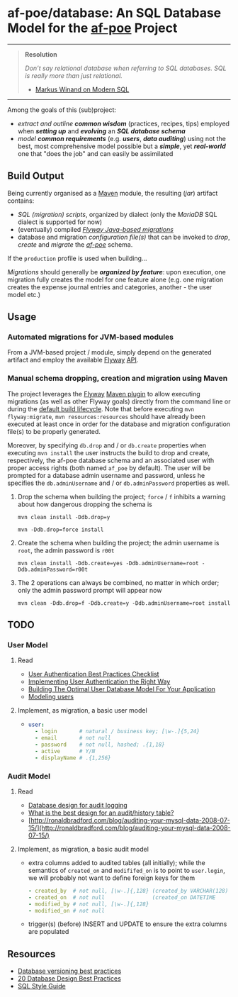 # af-poe/database: An SQL Database Model for the [af-poe](https://github.com/octavian-nita/af-poe) Project

---
> __Resolution__
>
> _Don’t say relational database when referring to SQL databases. SQL is really more than just relational._
>
> * [Markus Winand on Modern SQL](https://modern-sql.com/blog/2018-04/mysql-8.0)
---

Among the goals of this (sub)project:
* _extract and outline __common wisdom___ (practices, recipes, tips) employed when ___setting up___ and ___evolving___
  an ___SQL database schema___
* _model __common requirements___ (e.g. ___users___, ___data auditing___) using not the best, most comprehensive model
  possible but a ___simple___, yet ___real-world___ one that "does the job" and can easily be assimilated

## Build Output

Being currently organised as a [Maven](https://maven.apache.org/) module, the resulting (_jar_) artifact contains:
* _SQL (migration) scripts_, organized by dialect (only the _MariaDB_ SQL dialect is supported for now)
* (eventually) compiled _[Flyway Java-based migrations](https://flywaydb.org/getstarted/java)_
* database and migration _configuration file(s)_
  that can be invoked to _drop_, _create_ and _migrate_ the _[af-poe](https://github.com/octavian-nita/af-poe)_ schema.

If the ```production``` profile is used when building...

_Migrations_ should generally be ___organized by feature___: upon execution, one migration fully creates the model for
one feature alone (e.g. one migration creates the expense journal entries and categories, another - the user model etc.)

## Usage

### Automated migrations for JVM-based modules

From a JVM-based project / module, simply depend on the generated artifact and employ the available
[Flyway](https://flywaydb.org/getstarted/java) [API](https://flywaydb.org/documentation/api/).

### Manual schema dropping, creation and migration using Maven

The project leverages the [Flyway](https://flywaydb.org/) [Maven plugin](https://flywaydb.org/documentation/maven/)
to allow executing migrations (as well as other Flyway goals) directly from the command line or during the
[default build lifecycle](https://maven.apache.org/guides/introduction/introduction-to-the-lifecycle.html). Note that
before executing `mvn flyway:migrate`, `mvn resources:resources` should have already been executed at least once in
order for the database and migration configuration file(s) to be properly generated.

Moreover, by specifying `db.drop` and / or `db.create` properties when executing `mvn install` the user instructs the
build to drop and create, respectively, the af-poe database schema and an associated user with proper access rights
(both named `af_poe` by default). The user will be prompted for a database admin username and password, unless he
specifies the `db.adminUsername` and / or `db.adminPassword` properties as well.

1. Drop the schema when building the project; `force` / `f` inhibits a warning about how dangerous dropping the schema is
   ```
   mvn clean install -Ddb.drop=y
   
   mvn -Ddb.drop=force install
   ```

2. Create the schema when building the project; the admin username is `root`, the admin password is `r00t`
   ```
   mvn clean install -Ddb.create=yes -Ddb.adminUsername=root -Ddb.adminPassword=r00t
   ```

3. The 2 operations can always be combined, no matter in which order; only the admin password prompt will appear now
   ```
   mvn clean -Ddb.drop=f -Ddb.create=y -Ddb.adminUsername=root install
   ```

## TODO

### User Model

01. Read
    * [User Authentication Best Practices Checklist](https://techblog.bozho.net/user-authentication-best-practices-checklist/)
    * [Implementing User Authentication the Right Way](http://stackabuse.com/implementing-user-authentication-the-right-way/)
    * [Building The Optimal User Database Model For Your Application](https://www.getdonedone.com/building-the-optimal-user-database-model-for-your-application/)
    * [Modeling users](https://www.railstutorial.org/book/modeling_users)
   
02. Implement, as migration, a basic user model
    * ```yaml
      user:
        - login       # natural / business key; [\w-.]{5,24}
        - email       # not null
        - password    # not null, hashed; .{1,18}
        - active      # Y/N
        - displayName # .{1,256}
      ```

### Audit Model

   01. Read
       * [Database design for audit logging](https://stackoverflow.com/questions/2015232/database-design-for-audit-logging)
       * [What is the best design for an audit/history table?](https://www.quora.com/What-is-the-best-design-for-an-audit-history-table)
       * [http://ronaldbradford.com/blog/auditing-your-mysql-data-2008-07-15/](http://ronaldbradford.com/blog/auditing-your-mysql-data-2008-07-15/)
   
   02. Implement, as migration, a basic audit model
       * extra columns added to audited tables (all initially); while the semantics of ```created_on``` and
         ```modififed_on``` is to point to ```user.login```, we will probably not want to define foreign keys for them
         ```yaml
         - created_by  # not null, [\w-.]{,128} (created_by VARCHAR(128) NOT NULL DEFAULT CURRENT_USER)
         - created_on  # not null               (created_on DATETIME     NOT NULL DEFAULT CURRENT_TIMESTAMP)
         - modified_by # not null, [\w-.]{,128}
         - modified_on # not null
         ```
       * trigger(s) (before) INSERT and UPDATE to ensure the extra columns are populated

## Resources

* [Database versioning best practices](http://enterprisecraftsmanship.com/2015/08/10/database-versioning-best-practices/)
* [20 Database Design Best Practices](https://dzone.com/articles/20-database-design-best)
* [SQL Style Guide](http://www.sqlstyle.guide/)
